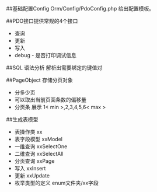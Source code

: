 ##基础配置Config
Orm/Config/PdoConfig.php 给出配置模板。

##PDO接口提供常规的4个接口
* 查询
* 更新
* 写入
* debug - 是否打印调试信息

##SQL 语法分析
解析出需要绑定的键值对


##PageObject 存储分页对象

* 分多少页
* 可以取出当前页面条数的偏移量
* 分页条 展示 1< min >,2,3,4,5,6< max >

##生成表模型

* 表操作类 xx
* 表字段模型 xxModel
* 一维查询 xxSelectOne
* 二维查询 xxSelectAll
* 分页查询 xxPage
* 写入 xxInsert
* 更新 xxUpdate
* 枚举类型的定义 enum文件夹/xx字段